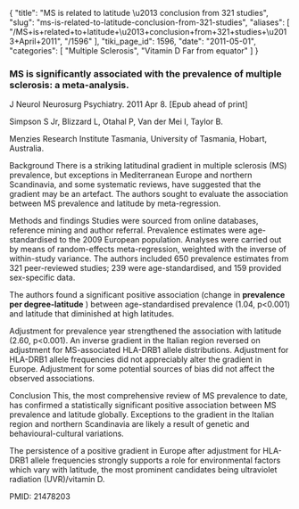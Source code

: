 {
  "title": "MS is related to latitude \u2013 conclusion from 321 studies",
  "slug": "ms-is-related-to-latitude-conclusion-from-321-studies",
  "aliases": [
    "/MS+is+related+to+latitude+\u2013+conclusion+from+321+studies+\u2013+April+2011",
    "/1596"
  ],
  "tiki_page_id": 1596,
  "date": "2011-05-01",
  "categories": [
    "Multiple Sclerosis",
    "Vitamin D Far from equator"
  ]
}


### MS is significantly associated with the prevalence of multiple sclerosis: a meta-analysis.

J Neurol Neurosurg Psychiatry. 2011 Apr 8. <span>[Epub ahead of print]</span>

Simpson S Jr, Blizzard L, Otahal P, Van der Mei I, Taylor B.

Menzies Research Institute Tasmania, University of Tasmania, Hobart, Australia.

Background There is a striking latitudinal gradient in multiple sclerosis (MS) prevalence, but exceptions in Mediterranean Europe and northern Scandinavia, and some systematic reviews, have suggested that the gradient may be an artefact. The authors sought to evaluate the association between MS prevalence and latitude by meta-regression. 

Methods and findings Studies were sourced from online databases, reference mining and author referral. Prevalence estimates were age-standardised to the 2009 European population. Analyses were carried out by means of random-effects meta-regression, weighted with the inverse of within-study variance. The authors included 650 prevalence estimates from 321 peer-reviewed studies; 239 were age-standardised, and 159 provided sex-specific data. 

The authors found a significant positive association (change in  **prevalence per degree-latitude** ) between age-standardised prevalence (1.04, p<0.001) and latitude that diminished at high latitudes. 

Adjustment for prevalence year strengthened the association with latitude (2.60, p<0.001). An inverse gradient in the Italian region reversed on adjustment for MS-associated HLA-DRB1 allele distributions. Adjustment for HLA-DRB1 allele frequencies did not appreciably alter the gradient in Europe. Adjustment for some potential sources of bias did not affect the observed associations. 

Conclusion This, the most comprehensive review of MS prevalence to date, has confirmed a statistically significant positive association between MS prevalence and latitude globally. Exceptions to the gradient in the Italian region and northern Scandinavia are likely a result of genetic and behavioural-cultural variations. 

The persistence of a positive gradient in Europe after adjustment for HLA-DRB1 allele frequencies strongly supports a role for environmental factors which vary with latitude, the most prominent candidates being ultraviolet radiation (UVR)/vitamin D.

PMID: 21478203 
